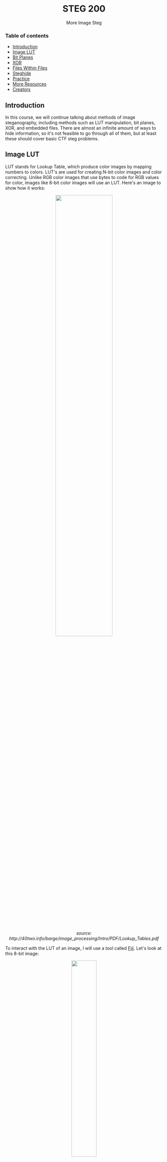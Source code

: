 <h1 align="center">STEG 200</h1>
  <p align="center">
     More Image Steg
  </p>

### Table of contents

- [Introduction](#introduction)
- [Image LUT](#image-lut)
- [Bit Planes](#image-bit-planes)
- [XOR](#image-xor)
- [Files Within Files](#files-within-files)
- [Steghide](#steghide)
- [Practice](#practice)
- [More Resources](#more-resources)
- [Creators](#creators)

## Introduction
In this course, we will continue talking about methods of image steganography, including methods such as LUT manipulation, bit planes, XOR, and embedded files. There are almost an infinite amount of ways to hide information, so it's not feasible to go through all of them, but at least these should cover basic CTF steg problems.

## Image LUT
LUT stands for Lookup Table, which produce color images by mapping numbers to colors. LUT's are used for creating N-bit color images and color correcting. Unlike RGB color images that use bytes to code for RGB values for color, images like 8-bit color images will use an LUT. Here's an image to show how it works:

<p align="center">
    <img src="https://github.com/MasonCompetitiveCyber/ctf-courses/raw/main/images/steg/how-lut-works.png" width=60%  height=60%><br>
    <em>source: http://40two.info/barge/image_processing/Intro/PDF/Lookup_Tables.pdf</em>
</p>

To interact with the LUT of an image, I will use a tool called [Fiji](https://imagej.net/software/fiji/). Let's look at this 8-bit image:

<p align="center"><img src="https://github.com/MasonCompetitiveCyber/ctf-courses/raw/main/images/steg/parrots.gif" width=40%  height=40%></p>

Using Fiji, we can go to `Image > Color > Edit LUT` to see the following LUT:

<p align="center"><img src="https://github.com/MasonCompetitiveCyber/ctf-courses/raw/main/images/steg/parrot-lut.png" width=30%  height=30%></p>

We can see 256 different colors (which makes sense since an 8-bit value can hold numbers 0-255). By changing the colors associated to any of the 256 values, we can change the colors that make up the image. 

Where is this going? Well what happens if we take an image and make all of the LUT colors the exact same, maybe black? Well then the entire image will be black and we will have no idea what the actual image is supposed to show, and thus we can hide a secret message. 

Let's say we're given the following image [lut-steg.tif](https://github.com/MasonCompetitiveCyber/ctf-courses/raw/main/Steg/STEG%20200/lut-steg.tif) and are tasked with finding the secret message: 

<p align="center">
    <img src="https://github.com/MasonCompetitiveCyber/ctf-courses/raw/main/images/steg/lut-steg-display.png" width=40%  height=40%><br>
    <em>github can't display the real image file properly, so this is just a screenshot of it, please downlaod the real file from this folder</em>
</p>

Opening it in Fiji and viewing the LUT, we see that it's all black.

<p align="center"><img src="https://github.com/MasonCompetitiveCyber/ctf-courses/raw/main/images/steg/steg-lut.png" width=30%  height=30%></p>

If we click on the first LUT color value and change it to something that's not black, like red, we see the secret message.

<p align="center"><img src="https://github.com/MasonCompetitiveCyber/ctf-courses/raw/main/images/steg/steg-lut-solved.png" width=40%  height=40%></p>

This is just one simple (and somewhat rare) method of hiding information in an image, there are plenty more. The goal was just to open your eyes to some different techniques that can be used for manipulating images. 

p.s. The tool `stegsolve` will be introduced in the next section, which has the functionality to set a random color map for an image. It will also make the secret message visible. You can try it out yourself. 


## Image Bit Planes
Hiding images in specific bit planes is a popular method of steganography. This method is very similar to LSB steg, in that it manipulates the values of the actual bits of a pixel. Each bit in an RGB byte is a part of a bit plane. The LSB would be bit plane 0. The next bit would be bit plane 1, and so on. This means that LSB steg is really just using getting information from one specific bit plane. Here is a visualization of the 8 bit planes in a greyscale image:

<p align="center">
    <img src="https://github.com/MasonCompetitiveCyber/ctf-courses/raw/main/images/steg/bit-planes.jpg" width=60%  height=60%><br>
    <em>source: https://www.mathworks.com/matlabcentral/mlc-downloads/downloads/submissions/53189/versions/1/screenshot.jpg</em>
</p>

Various tools usually can help visualize these bit planes based on the color of the pixel. So red bit plane 0 would give you all of the bits in bit plane 0 for only the bytes coding for red of each pixel, and so on. There are two good tools for this: `stegsolve` (linux) and [stegonline](https://stegonline.georgeom.net/). Use the following commands to install and run stegsolve on linux:

```
wget http://www.caesum.com/handbook/Stegsolve.jar -O stegsolve.jar
chmod +x stegsolve.jar
./stegsolve.jar
```

Let's take a look at the following image [octogun-bit-plane.png](https://github.com/MasonCompetitiveCyber/ctf-courses/raw/main/Steg/STEG%20200/octogun-bit-plane.png) and see if we can find the flag by looking through the bit planes. I will be using [stegonline](https://stegonline.georgeom.net/) but `stegsolve` will work the exact same.

<p align="center">
    <img src="https://github.com/MasonCompetitiveCyber/ctf-courses/raw/main/Steg/STEG 200/octogun-bit-plane.png" width=40%  height=40%><br>
    <em>source: my incredible Paint3D skills (octogun-bit-plane.png)</em>
</p>

Here is what red bit plane 0 looks like:

<p align="center"><img src="https://github.com/MasonCompetitiveCyber/ctf-courses/raw/main/images/steg/red-0.png" width=40%  height=40%></p>

Here is what red bit plane 2 looks like:

<p align="center"><img src="https://github.com/MasonCompetitiveCyber/ctf-courses/raw/main/images/steg/red-2.png" width=40%  height=40%></p>

But if we look at red bit plane 1, we see the flag!

<p align="center"><img src="https://github.com/MasonCompetitiveCyber/ctf-courses/raw/main/images/steg/red-1-flag.png" width=40%  height=40%></p>

## Image XOR
Another method of hiding images in other images is performing a logic operation between the bits of the two images, such as an XOR (exclusive or). If you already know about XOR, feel free to skip this and the next paragraph. XOR (symbol is ⊕) compares two bits and returns `0` if they are equal and `1` if they are not. Here is a basic table to show this logic:

| x | y | x ⊕ y |
|:-:|:-:|:------:|
| 0 | 0 |   0    |
| 0 | 1 |   1    |
| 1 | 0 |   1    |
| 1 | 1 |   0    |

XOR is a very popular operation which you will encounter a lot, especially in cryptography. This is because it's copeletely reversible, so `x ⊕ y = z, x = y ⊕ z`. Try to verify this in your head using the table above. In relation to image steganography, this means that if you XOR your secret image with some random cover image and get an output image, you can get your secret image back by XORing the output image with the cover image (the cover image is acting like a key). In formula terms: `steg operation: key ⊕ message = output`, `unsteg operation: output ⊕ key = message`, in which `key` = cover image and `message` = secret image. I will not go into detail about uses of XOR in cryptography since it is discussed in the CRYPTO course.

Let's say we're given two files, the output of an image XOR operation [xor-steg.tif](https://github.com/MasonCompetitiveCyber/ctf-courses/raw/main/Steg/STEG%20200/xor-steg.tif) and the cover image used in the operation [xor-cover.jpg](https://github.com/MasonCompetitiveCyber/ctf-courses/raw/main/Steg/STEG%20200/xor-cover.jpg):

<p align="center">
    <img src="https://github.com/MasonCompetitiveCyber/ctf-courses/raw/main/images/steg/xor-steg-display.png" width=40%  height=40%><br>
    <em>xor-steg</em><br>
    <em>github can't display the real image file properly, so this is just a screenshot of it, please downlaod the real file from this folder</em>
</p>

<p align="center">
    <img src="https://github.com/MasonCompetitiveCyber/ctf-courses/raw/main/Steg/STEG 200/xor-cover.jpg" width=40%  height=40%><br>
    <em>xor-cover.jpg</em>
</p>

There are several ways you can XOR these, including using `imagemagick` on linux or using Fiji, as we did last time. I will show both methods here.

#### `Fiji`
1. open both files in Fiji
2. `Process > Image Calculator`
3. Select one image for `Image 1`, the other for `Image 2`, and set the `operation` to `XOR`. 
4. You should see the flag in the output image!

#### `imagemagick`
1. Install on linux
```
wget https://download.imagemagick.org/ImageMagick/download/binaries/magick (or download from browser, which is faster)
chmod +x magic 
```
2. run `./magic xor-cover.jpg xor-steg.tif -evaluate-sequence xor output`
3. You should see the flag in the output image!

<p align="center">
    <img src="https://github.com/MasonCompetitiveCyber/ctf-courses/raw/main/Steg/STEG 200/xor-secret.jpg" width=70%  height=70%><br>
    <em>secret image</em>
</p>

## Files Within Files
One popular method of hiding files is embedding them entirely within another. This topic overlaps heavily with that of forensics, so I will not be going over how it works here. You should head over to Forensics 100 to learn about it. I am only including this topic within Steganography because it is a popular steg challenge type.

To check if a file has any files embedded within it, you can use the linux tool `binwalk`. For example, let's say we're given [fileception-cover.png](https://github.com/MasonCompetitiveCyber/ctf-courses/raw/main/Steg/STEG%20200/fileception-cover.png) 

<p align="center"><img src="https://github.com/MasonCompetitiveCyber/ctf-courses/raw/main/Steg/STEG 200/fileception-cover.png" width=40%  height=40%></p>

Let's run `binwalk` against it:

```console
$ binwalk fileception-cover.png 

DECIMAL       HEXADECIMAL     DESCRIPTION
--------------------------------------------------------------------------------
0             0x0             PNG image, 1917 x 1078, 8-bit/color RGB, non-interlaced
41            0x29            Zlib compressed data, default compression
337629        0x526DD         PNG image, 1200 x 400, 8-bit/color RGBA, non-interlaced
```
We can see that it found a `PNG`, `Zlib compressed data`, and another `PNG`. We can safely ignore the `Zlib compressed data` as PNG's use zlib to compress the image datastream.  We are left with the fact that binwalk identified two different PNG images wihthin `fileception-cover.png`, so how do we extract them?

I usually stick to two main tools for extraction, `binwalk` and `foremost`. Basically if one doesn't work, I use the other.

### Extract with `binwalk`
__Syntax:__ `$ binwalk -e fileception-cover.png`<br>
__Output:__ directory called `_fileception-cover.png.extracted`<br>
If we look in that directory we don't see anything. There may be a way to adjust some binwalk options to make it work, but before wasting time on that, we can try `foremost`

### Extract with `foremost`
```console
$ foremost -v fileception-cover.png
Foremost version 1.5.7 by Jesse Kornblum, Kris Kendall, and Nick Mikus
Audit File

Foremost started at Wed Jun 16 21:58:57 2021
Invocation: foremost -v fileception-cover.png 
Output directory: /root/Documents/masoncc/myChals/output
Configuration file: /etc/foremost.conf
Processing: fileception-cover.png
|------------------------------------------------------------------
File: fileception-cover.png
Start: Wed Jun 16 21:58:57 2021
Length: 344 KB (352765 bytes)
 
Num	 Name (bs=512)	       Size	 File Offset	 Comment 

0:	00000000.png 	     329 KB 	          0 	  (1917 x 1078)
1:	00000659.png 	      14 KB 	     337629 	  (1200 x 400)
*|
Finish: Wed Jun 16 21:58:57 2021

2 FILES EXTRACTED
	
png:= 2
```
__Output:__ directory called `output`<br>
If we look in that direcotry, we see a subdirectory called `png`, which contains two files.
```console
$ ls output/png
00000000.png  00000659.png
```

Opening those two images, we see that `00000659.png` contains a secret message:

<p align="center"><img src="https://github.com/MasonCompetitiveCyber/ctf-courses/raw/main/Steg/STEG 200/fileception-secret.png" width=40%  height=40%></p>

If you are interested in learning more about how this works and other use-cases, please head over to Forensics 100 which will be covering file carving and binwalk in more depth.

## Steghide
Finally, I will talk about one of the most common tools in steganography challenges, `steghide`. You can read how the tool works on their [manpage](http://steghide.sourceforge.net/documentation/manpage.php) since it's quite involved. All you really have to know is how to use it.

First thing to keep in mind is its supported file formats: `JPEG`, `BMP`, `WAV` and `AU`. This means that if you're solving a challenge and it isn't one of these file formats, you can elimitate this as a possible way to solve it.

### Embedding Files
```console
$ steghide embed -cf coverfile.jpeg -ef secretfile.jpeg -sf outputfile.jpeg -p secretpassword
```
*p.s. there are plenty of other options, just look at the help menu of steghide*

### Get Info 
Before attempting to extract anything, I like have `steghide` attempt to display info about the given file. With the correct password, it will give us useful information, including if there is an embedded file.

Let's look at [steghidden.jpeg](https://github.com/MasonCompetitiveCyber/ctf-courses/raw/main/Steg/STEG%20200/steghidden.jpeg):

<p align="center"><img src="https://github.com/MasonCompetitiveCyber/ctf-courses/raw/main/Steg/STEG 200/steghidden.jpeg" width=30%  height=30%></p>

Let's use the `steghide` `info` function to try and see if there is an embedded file.

```console
$ steghide info steghidden.jpeg                    
"steghidden.jpeg":
  format: jpeg
  capacity: 26.8 KB
Try to get information about embedded data ? (y/n) y
Enter passphrase: 
```
We see that it asks for a password. Maybe we hope that no password is set, so we can just press "enter" (we can also provide the `-p` parameter to specify the password when running the initial command)
```console
steghide: could not extract any data with that passphrase!
```
Damn, no dice.

Let's pretend, for now, that we know the password from some hint in the challenge or that indeed there was no password set.

```console
$ steghide info steghidden.jpeg -p "secretpassword"                 
"steghidden.jpeg":
  format: jpeg
  capacity: 26.8 KB
  embedded file "flag.jpeg":
    size: 17.1 KB
    encrypted: rijndael-128, cbc
    compressed: yes
```

We see that there is an embedded file called `flag.jpeg`. 

### Extract Hidden File

```console
$ steghide extract -sf steghidden.jpeg -xf stegunhidden.jpeg -p "secretpassword"
wrote extracted data to "stegunhidden.jpeg".
```

Opening [stegunhidden.jpeg](https://github.com/MasonCompetitiveCyber/ctf-courses/raw/main/Steg/STEG%20200/stegunhidden.jpeg) we see:

<p align="center"><img src="https://github.com/MasonCompetitiveCyber/ctf-courses/raw/main/Steg/STEG 200/stegunhidden.jpeg" width=40%  height=40%></p>

But what if we hadn't known the password?

### Attempt Password Brute Force
If we don't know the password to use for `steghide`, we can use a tool called [stegbrute](https://github.com/R4yGM/stegbrute). I'm not sure if it's already pre-installed on kali, so if not, follow the installation instructions on the GitHub. `stegbrute` will take in a wordlist and try every entry as the password to `steghide`. This may take a while depending on the length of your wordlist and the number of threads you tell `stegbrute` to use.

```console
$ stegbrute -f steghidden.jpeg -w /usr/share/wordlists/rockyou.txt -t 10 -x stegunhidden.jpeg
============================================================
     ____  _             ____             _       
    / ___|| |_ ___  __ _| __ ) _ __ _   _| |_ ___ 
    \___ \| __/ _ \/ _` |  _ \| '__| | | | __/ _ \
     ___) | ||  __/ (_| | |_) | |  | |_| | ||  __/
    |____/ \__\___|\__, |____/|_|   \__,_|\__\___|
                   |___/                          

StegBrute v0.1.1 - By R4yan
https://github.com/R4yGM/StegBrute

exist
Bruteforcing the file 'steghidden.jpeg' with the wordlist '/usr/share/wordlists/rockyou.txt' using 10 threads

password try: secretpassword - Success 
File extracted!
Password: secretpassword
Results written in: stegunhidden.jpen
Tried passwords : 80999
Successfully cracked in 961.31s
============================================================
```

After about 80,999 password attempts and 16 minutes, it finally cracked it! Allocating more than 10 threads will probably speed up the process some, but it will still be a pretty slow process. Unless you're confident that the steg challenge wants you to use steghide to find a hidden file/brute force steghide, this may not be the way.

## Practice:
- TCTF: TODO
- picoCTF: TODO
- TryHackMe: TODO

## More Resources:
- https://en.wikipedia.org/wiki/Bit_plane
- http://40two.info/barge/image_processing/Intro/PDF/Lookup_Tables.pdf

## Creators

**Daniel Getter**

Enjoy :metal: